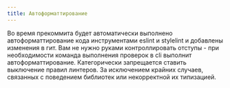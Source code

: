 ```yaml
---
title: Автоформаттирование
---
```


Во время прекоммита будет автоматически выполнено автоформаттирование кода инструментами eslint и stylelint и добавлены изменения в гит. Вам не нужно руками контроллировать отступы - при необходимости команда выполнения проверок в cli выполнит автоформаттирование. Категорически запрещается ставить выключение правил линтеров. За исключением крайних случаев, связанных с поведением библиотек или некорректной их типизацией.